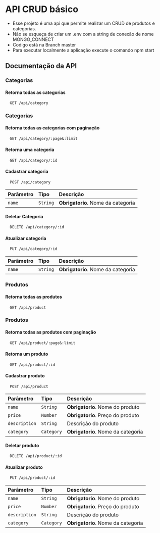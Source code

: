 
# API CRUD básico

- Esse projeto é uma api que permite realizar um CRUD de produtos e categorias.   
- Não se esqueça de criar um .env com a string de conexão de nome MONGO_CONNECT
- Codigo está na Branch master
- Para executar localmente a aplicação execute o comando npm start



## Documentação da API

### Categorias
#### Retorna todas as categorias

```http
  GET /api/category
```

### Categorias
#### Retorna todas as categorias com paginação

```http
  GET /api/category/:page&:limit
```

#### Retorna uma categoria

```http
  GET /api/category/:id
```



#### Cadastrar categoria

```http
  POST /api/category 
```

| Parâmetro   | Tipo       | Descrição                                   |
| :---------- | :--------- | :------------------------------------------ |
| `name` | `String` |  **Obrigatorio**. Nome da categoria | 


#### Deletar Categoria

```http
  DELETE /api/category/:id
```

#### Atualizar categoria

```http
  PUT /api/category/:id 
```

| Parâmetro   | Tipo       | Descrição                                   |
| :---------- | :--------- | :------------------------------------------ |
| `name` | `String` |  **Obrigatorio**. Nome da categoria | 


### Produtos
#### Retorna todas as produtos

```http
  GET /api/product
```

### Produtos
#### Retorna todas as produtos com paginação

```http
  GET /api/product/:page&:limit
```

#### Retorna um produto

```http
  GET /api/product/:id
```



#### Cadastrar produto

```http
  POST /api/product 
```

| Parâmetro   | Tipo       | Descrição                                   |
| :---------- | :--------- | :------------------------------------------ |
| `name` | `String` |  **Obrigatorio**. Nome do produto | 
| `price` | `Number` |  **Obrigatorio**. Preço do produto | 
| `description` | `String` |  Descrição do produto | 
| `category` | `Category` |  **Obrigatorio**. Nome da categoria | 

#### Deletar produto

```http
  DELETE /api/product/:id
```

#### Atualizar produto

```http
  PUT /api/product/:id 
```

| Parâmetro   | Tipo       | Descrição                                   |
| :---------- | :--------- | :------------------------------------------ |
| `name` | `String` |  **Obrigatorio**. Nome do produto | 
| `price` | `Number` |  **Obrigatorio**. Preço do produto | 
| `description` | `String` |  Descrição do produto | 
| `category` | `Category` |  **Obrigatorio**. Nome da categoria | 

